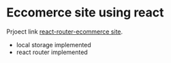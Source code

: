 # Eccomerce site using react

Prjoect link [react-router-ecommerce site](https://wondrous-lily-a66365.netlify.app/).

* local storage implemented
* react router implemented
